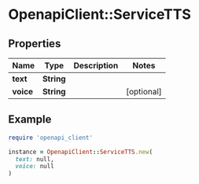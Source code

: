 # OpenapiClient::ServiceTTS

## Properties

| Name | Type | Description | Notes |
| ---- | ---- | ----------- | ----- |
| **text** | **String** |  |  |
| **voice** | **String** |  | [optional] |

## Example

```ruby
require 'openapi_client'

instance = OpenapiClient::ServiceTTS.new(
  text: null,
  voice: null
)
```

